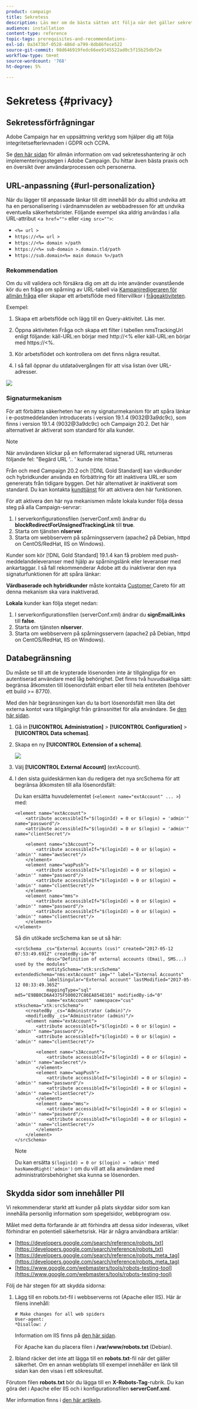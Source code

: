 ```yaml
---
product: campaign
title: Sekretess
description: Läs mer om de bästa sätten att följa när det gäller sekretess.
audience: installation
content-type: reference
topic-tags: prerequisites-and-recommendations-
exl-id: 0a3473bf-0528-486d-a799-8db86fece522
source-git-commit: 98d646919fedc66ee9145522ad0c5f15b25dbf2e
workflow-type: tm+mt
source-wordcount: '768'
ht-degree: 5%

---
```


# Sekretess {#privacy}

## Sekretessförfrågningar

Adobe Campaign har en uppsättning verktyg som hjälper dig att följa integritetsefterlevnaden i GDPR och CCPA.

Se [den här sidan](../../platform/using/privacy-management.md) för allmän information om vad sekretesshantering är och implementeringsstegen i Adobe Campaign. Du hittar även bästa praxis och en översikt över användarprocessen och personerna.

## URL-anpassning {#url-personalization}

När du lägger till anpassade länkar till ditt innehåll bör du alltid undvika att ha en personalisering i värdnamnsdelen av webbadressen för att undvika eventuella säkerhetsbrister. Följande exempel ska aldrig användas i alla URL-attribut &lt;`a href="">` eller `<img src="">`:

* `<%= url >`
* `https://<%= url >`
* `https://<%= domain >/path`
* `https://<%= sub-domain >.domain.tld/path`
* `https://sub.domain<%= main domain %>/path`

### Rekommendation

Om du vill validera och försäkra dig om att du inte använder ovanstående kör du en fråga om spårning av URL-tabell via [Kampanjredigeraren för allmän fråga](../../platform/using/steps-to-create-a-query.md) eller skapar ett arbetsflöde med filtervillkor i [frågeaktiviteten](../../workflow/using/query.md).

Exempel:

1. Skapa ett arbetsflöde och lägg till en Query-aktivitet. Läs mer.

1. Öppna aktiviteten Fråga och skapa ett filter i tabellen nmsTrackingUrl enligt följande: käll-URL:en börjar med http://&lt;% eller käll-URL:en börjar med https://&lt;%.

1. Kör arbetsflödet och kontrollera om det finns några resultat.

1. I så fall öppnar du utdataövergången för att visa listan över URL-adresser.

<img src="assets/privacy-query-dynamic-url.png">

### Signaturmekanism

För att förbättra säkerheten har en ny signaturmekanism för att spåra länkar i e-postmeddelanden introducerats i version 19.1.4 (9032@3a9dc9c), som finns i version 19.1.4 (9032@3a9dc9c) och Campaign 20.2. Det här alternativet är aktiverat som standard för alla kunder.

>[!NOTE]
>
>När användaren klickar på en felformaterad signerad URL returneras följande fel: &quot;Begärd URL &#39;.. &#39; kunde inte hittas.&quot;

Från och med Campaign 20.2 och [!DNL Gold Standard] kan värdkunder och hybridkunder använda en förbättring för att inaktivera URL:er som genererats från tidigare byggen. Det här alternativet är inaktiverat som standard. Du kan kontakta [kundtjänst](https://helpx.adobe.com/sv/enterprise/admin-guide.html/enterprise/using/support-for-experience-cloud.ug.html) för att aktivera den här funktionen.

För att aktivera den här nya mekanismen måste lokala kunder följa dessa steg på alla Campaign-servrar:

1. I serverkonfigurationsfilen (serverConf.xml) ändrar du **blockRedirectForUnsignedTrackingLink** till **true**.
1. Starta om tjänsten **nlserver**.
1. Starta om webbservern på spårningsservern (apache2 på Debian, httpd on CentOS/RedHat, IIS on Windows).

Kunder som kör [!DNL Gold Standard] 19.1.4 kan få problem med push-meddelandeleveranser med hjälp av spårningslänk eller leveranser med ankartaggar. I så fall rekommenderar Adobe att du inaktiverar den nya signaturfunktionen för att spåra länkar:

**Värdbaserade och hybridkunder** måste kontakta  [Customer ](https://helpx.adobe.com/se/enterprise/using/support-for-experience-cloud.html) Careto för att denna mekanism ska vara inaktiverad.

**Lokala** kunder kan följa steget nedan:

1. I serverkonfigurationsfilen (serverConf.xml) ändrar du **signEmailLinks** till **false**.
1. Starta om tjänsten **nlserver**.
1. Starta om webbservern på spårningsservern (apache2 på Debian, httpd on CentOS/RedHat, IIS on Windows).

## Databegränsning

Du måste se till att de krypterade lösenorden inte är tillgängliga för en autentiserad användare med låg behörighet. Det finns två huvudsakliga sätt: begränsa åtkomsten till lösenordsfält enbart eller till hela entiteten (behöver ett build >= 8770).

Med den här begränsningen kan du ta bort lösenordsfält men låta det externa kontot vara tillgängligt från gränssnittet för alla användare. Se [den här sidan](../../configuration/using/restricting-pii-view.md).

1. Gå in **[!UICONTROL Administration]** > **[!UICONTROL Configuration]** > **[!UICONTROL Data schemas]**.

1. Skapa en ny **[!UICONTROL Extension of a schema]**.

   ![](assets/privacy-data-restriction.png)

1. Välj **[!UICONTROL External Account]** (extAccount).

1. I den sista guideskärmen kan du redigera det nya srcSchema för att begränsa åtkomsten till alla lösenordsfält:

   Du kan ersätta huvudelementet (`<element name="extAccount" ... >`) med:

   ```
   <element name="extAccount">
       <attribute accessibleIf="$(loginId) = 0 or $(login) = 'admin'" name="password"/>
       <attribute accessibleIf="$(loginId) = 0 or $(login) = 'admin'" name="clientSecret"/>
   
       <element name="s3Account">
           <attribute accessibleIf="$(loginId) = 0 or $(login) = 'admin'" name="awsSecret"/>
       </element>
       <element name="wapPush">
           <attribute accessibleIf="$(loginId) = 0 or $(login) = 'admin'" name="password"/>
           <attribute accessibleIf="$(loginId) = 0 or $(login) = 'admin'" name="clientSecret"/>
       </element>
       <element name="mms">
           <attribute accessibleIf="$(loginId) = 0 or $(login) = 'admin'" name="password"/>
           <attribute accessibleIf="$(loginId) = 0 or $(login) = 'admin'" name="clientSecret"/>
       </element>
   </element>
   ```

   Så din utökade srcSchema kan se ut så här:

   ```
   <srcSchema _cs="External Accounts (cus)" created="2017-05-12 07:53:49.691Z" createdBy-id="0"
               desc="Definition of external accounts (Email, SMS...) used by the modules"
               entitySchema="xtk:srcSchema" extendedSchema="nms:extAccount" img="" label="External Accounts"
               labelSingular="External account" lastModified="2017-05-12 08:33:49.365Z"
               mappingType="sql" md5="E9BB0CD6A4375F500027C86EA854E101" modifiedBy-id="0"
               name="extAccount" namespace="cus" xtkschema="xtk:srcSchema">
       <createdBy _cs="Administrator (admin)"/>
       <modifiedBy _cs="Administrator (admin)"/>
       <element name="extAccount">
           <attribute accessibleIf="$(loginId) = 0 or $(login) = 'admin'" name="password"/>
           <attribute accessibleIf="$(loginId) = 0 or $(login) = 'admin'" name="clientSecret"/>
   
           <element name="s3Account">
               <attribute accessibleIf="$(loginId) = 0 or $(login) = 'admin'" name="awsSecret"/>
           </element>
           <element name="wapPush">
               <attribute accessibleIf="$(loginId) = 0 or $(login) = 'admin'" name="password"/>
               <attribute accessibleIf="$(loginId) = 0 or $(login) = 'admin'" name="clientSecret"/>
           </element>
           <element name="mms">
               <attribute accessibleIf="$(loginId) = 0 or $(login) = 'admin'" name="password"/>
               <attribute accessibleIf="$(loginId) = 0 or $(login) = 'admin'" name="clientSecret"/>
           </element>
       </element>
   </srcSchema>    
   ```

   >[!NOTE]
   >
   >Du kan ersätta `$(loginId) = 0 or $(login) = 'admin'` med `hasNamedRight('admin')` om du vill att alla användare med administratörsbehörighet ska kunna se lösenorden.

## Skydda sidor som innehåller PII

Vi rekommenderar starkt att kunder på plats skyddar sidor som kan innehålla personlig information som spegelsidor, webbprogram osv.

Målet med detta förfarande är att förhindra att dessa sidor indexeras, vilket förhindrar en potentiell säkerhetsrisk. Här är några användbara artiklar:

* [https://developers.google.com/search/reference/robots_txt](https://developers.google.com/search/reference/robots_txt)
* [https://developers.google.com/search/reference/robots_meta_tag](https://developers.google.com/search/reference/robots_meta_tag)
* [https://www.google.com/webmasters/tools/robots-testing-tool](https://www.google.com/webmasters/tools/robots-testing-tool)

Följ de här stegen för att skydda sidorna:

1. Lägg till en robots.txt-fil i webbserverns rot (Apache eller IIS). Här är filens innehåll:

   ```
   # Make changes for all web spiders
   User-agent:
   *Disallow: /
   ```

   Information om IIS finns på [den här sidan](https://docs.microsoft.com/en-us/iis/extensions/iis-search-engine-optimization-toolkit/managing-robotstxt-and-sitemap-files).

   För Apache kan du placera filen i **/var/www/robots.txt** (Debian).

1. Ibland räcker det inte att lägga till en **robots.txt**-fil när det gäller säkerhet. Om en annan webbplats till exempel innehåller en länk till sidan kan den visas i ett sökresultat.

Förutom filen **robots.txt** bör du lägga till en **X-Robots-Tag**-rubrik. Du kan göra det i Apache eller IIS och i konfigurationsfilen **serverConf.xml**.

Mer information finns i [den här artikeln](https://developers.google.com/search/reference/robots_meta_tag).

